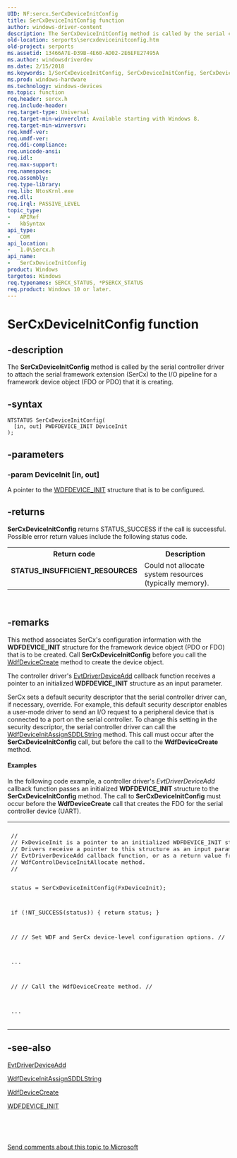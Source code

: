 ```yaml
---
UID: NF:sercx.SerCxDeviceInitConfig
title: SerCxDeviceInitConfig function
author: windows-driver-content
description: The SerCxDeviceInitConfig method is called by the serial controller driver to attach the serial framework extension (SerCx) to the I/O pipeline for a framework device object (FDO or PDO) that it is creating.
old-location: serports\sercxdeviceinitconfig.htm
old-project: serports
ms.assetid: 13466A7E-D39B-4E60-AD02-2E6EFE27495A
ms.author: windowsdriverdev
ms.date: 2/15/2018
ms.keywords: 1/SerCxDeviceInitConfig, SerCxDeviceInitConfig, SerCxDeviceInitConfig method [Serial Ports], serports.sercxdeviceinitconfig
ms.prod: windows-hardware
ms.technology: windows-devices
ms.topic: function
req.header: sercx.h
req.include-header: 
req.target-type: Universal
req.target-min-winverclnt: Available starting with Windows 8.
req.target-min-winversvr: 
req.kmdf-ver: 
req.umdf-ver: 
req.ddi-compliance: 
req.unicode-ansi: 
req.idl: 
req.max-support: 
req.namespace: 
req.assembly: 
req.type-library: 
req.lib: NtosKrnl.exe
req.dll: 
req.irql: PASSIVE_LEVEL
topic_type:
-	APIRef
-	kbSyntax
api_type:
-	COM
api_location:
-	1.0\Sercx.h
api_name:
-	SerCxDeviceInitConfig
product: Windows
targetos: Windows
req.typenames: SERCX_STATUS, *PSERCX_STATUS
req.product: Windows 10 or later.
---
```


# SerCxDeviceInitConfig function


## -description


The <b>SerCxDeviceInitConfig</b> method is called by the serial controller driver to attach the serial framework extension (SerCx) to the I/O pipeline for a framework device object (FDO or PDO) that it is creating.


## -syntax


````
NTSTATUS SerCxDeviceInitConfig(
  [in, out] PWDFDEVICE_INIT DeviceInit
);
````


## -parameters




### -param DeviceInit [in, out]

A pointer to the <a href="https://msdn.microsoft.com/library/windows/hardware/ff546951">WDFDEVICE_INIT</a> structure that is to be configured.


## -returns



<b>SerCxDeviceInitConfig</b> returns STATUS_SUCCESS if the call is successful. Possible error return values include the following status code.

<table>
<tr>
<th>Return code</th>
<th>Description</th>
</tr>
<tr>
<td width="40%">
<dl>
<dt><b>STATUS_INSUFFICIENT_RESOURCES</b></dt>
</dl>
</td>
<td width="60%">
Could not allocate system resources (typically memory).

</td>
</tr>
</table>
 




## -remarks



This method associates SerCx's configuration information with the <b>WDFDEVICE_INIT</b> structure for the framework device object (PDO or FDO) that is to be created. Call <b>SerCxDeviceInitConfig</b> before you call the <a href="..\wdfdevice\nf-wdfdevice-wdfdevicecreate.md">WdfDeviceCreate</a> method to create the device object.

The controller driver's <a href="..\wdfdriver\nc-wdfdriver-evt_wdf_driver_device_add.md">EvtDriverDeviceAdd</a> callback function receives a pointer to an initialized <b>WDFDEVICE_INIT</b> structure as an input parameter.

SerCx sets a default security descriptor that the serial controller driver can, if necessary, override. For example, this default security descriptor enables a user-mode driver to send an I/O request to a peripheral device that is connected to a port on the serial controller. To change this setting in the security descriptor, the serial controller driver can call the <a href="..\wdfdevice\nf-wdfdevice-wdfdeviceinitassignsddlstring.md">WdfDeviceInitAssignSDDLString</a> method. This call must occur after the <b>SerCxDeviceInitConfig</b> call, but before the call to the <b>WdfDeviceCreate</b> method.


#### Examples

In the following code example, a controller driver's <i>EvtDriverDeviceAdd</i> callback function passes an initialized <b>WDFDEVICE_INIT</b> structure to the <b>SerCxDeviceInitConfig</b> method. The call to <b>SerCxDeviceInitConfig</b> must occur before the <b>WdfDeviceCreate</b> call that creates the FDO for the serial controller device (UART).

<div class="code"><span codelanguage=""><table>
<tr>
<th></th>
</tr>
<tr>
<td>
<pre>//
// FxDeviceInit is a pointer to an initialized WDFDEVICE_INIT structure.
// Drivers receive a pointer to this structure as an input parameter to an
// EvtDriverDeviceAdd callback function, or as a return value from the
// WdfControlDeviceInitAllocate method.
//

status = SerCxDeviceInitConfig(FxDeviceInit);

if (!NT_SUCCESS(status))
{
    return status;
}

// 
// Set WDF and SerCx device-level configuration options.
//

...

//
// Call the WdfDeviceCreate method.
//

...
</pre>
</td>
</tr>
</table></span></div>



## -see-also

<a href="..\wdfdriver\nc-wdfdriver-evt_wdf_driver_device_add.md">EvtDriverDeviceAdd</a>



<a href="..\wdfdevice\nf-wdfdevice-wdfdeviceinitassignsddlstring.md">WdfDeviceInitAssignSDDLString</a>



<a href="..\wdfdevice\nf-wdfdevice-wdfdevicecreate.md">WdfDeviceCreate</a>



<a href="https://msdn.microsoft.com/library/windows/hardware/ff546951">WDFDEVICE_INIT</a>



 

 

<a href="mailto:wsddocfb@microsoft.com?subject=Documentation%20feedback [serports\serports]:%20SerCxDeviceInitConfig method%20 RELEASE:%20(2/15/2018)&amp;body=%0A%0APRIVACY STATEMENT%0A%0AWe use your feedback to improve the documentation. We don't use your email address for any other purpose, and we'll remove your email address from our system after the issue that you're reporting is fixed. While we're working to fix this issue, we might send you an email message to ask for more info. Later, we might also send you an email message to let you know that we've addressed your feedback.%0A%0AFor more info about Microsoft's privacy policy, see http://privacy.microsoft.com/en-us/default.aspx." title="Send comments about this topic to Microsoft">Send comments about this topic to Microsoft</a>

